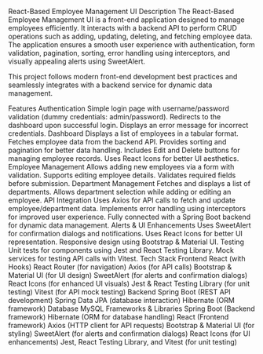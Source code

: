 React-Based Employee Management UI
Description
The React-Based Employee Management UI is a front-end application designed to manage employees efficiently. It interacts with a backend API to perform CRUD operations such as adding, updating, deleting, and fetching employee data. The application ensures a smooth user experience with authentication, form validation, pagination, sorting, error handling using interceptors, and visually appealing alerts using SweetAlert.

This project follows modern front-end development best practices and seamlessly integrates with a backend service for dynamic data management.

Features
Authentication
Simple login page with username/password validation (dummy credentials: admin/password).
Redirects to the dashboard upon successful login.
Displays an error message for incorrect credentials.
Dashboard
Displays a list of employees in a tabular format.
Fetches employee data from the backend API.
Provides sorting and pagination for better data handling.
Includes Edit and Delete buttons for managing employee records.
Uses React Icons for better UI aesthetics.
Employee Management
Allows adding new employees via a form with validation.
Supports editing employee details.
Validates required fields before submission.
Department Management
Fetches and displays a list of departments.
Allows department selection while adding or editing an employee.
API Integration
Uses Axios for API calls to fetch and update employee/department data.
Implements error handling using interceptors for improved user experience.
Fully connected with a Spring Boot backend for dynamic data management.
Alerts & UI Enhancements
Uses SweetAlert for confirmation dialogs and notifications.
Uses React Icons for better UI representation.
Responsive design using Bootstrap & Material UI.
Testing
Unit tests for components using Jest and React Testing Library.
Mock services for testing API calls with Vitest.
Tech Stack
Frontend
React (with Hooks)
React Router (for navigation)
Axios (for API calls)
Bootstrap & Material UI (for UI design)
SweetAlert (for alerts and confirmation dialogs)
React Icons (for enhanced UI visuals)
Jest & React Testing Library (for unit testing)
Vitest (for API mock testing)
Backend
Spring Boot (REST API development)
Spring Data JPA (database interaction)
Hibernate (ORM framework)
Database
MySQL
Frameworks & Libraries
Spring Boot (Backend framework)
Hibernate (ORM for database handling)
React (Frontend framework)
Axios (HTTP client for API requests)
Bootstrap & Material UI (for styling)
SweetAlert (for alerts and confirmation dialogs)
React Icons (for UI enhancements)
Jest, React Testing Library, and Vitest (for unit testing)
